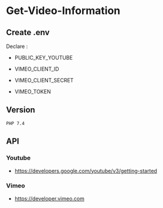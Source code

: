 # Get-Video-Information

## Create .env
Declare :
- PUBLIC_KEY_YOUTUBE

- VIMEO_CLIENT_ID
- VIMEO_CLIENT_SECRET
- VIMEO_TOKEN


## Version
`PHP 7.4`

## API 

### Youtube
- https://developers.google.com/youtube/v3/getting-started

### Vimeo
- https://developer.vimeo.com
